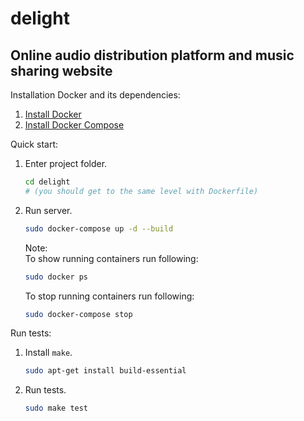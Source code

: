 # delight

## Online audio distribution platform and music sharing website


Installation Docker and its dependencies:
1) [Install Docker][1]
2) [Install Docker Compose][2]

Quick start:
1) Enter project folder.
    ```bash
    cd delight
    # (you should get to the same level with Dockerfile)
    ```
2) Run server.
    ```bash
    sudo docker-compose up -d --build
    ```

    Note:<br>
    To show running containers run following:
    ```bash
    sudo docker ps
    ```
    To stop running containers run following:
    ```bash
    sudo docker-compose stop
    ```

Run tests:

1) Install `make`.

    ```bash
    sudo apt-get install build-essential 
    ```
2) Run tests.

    ```bash
    sudo make test
    ```


[1]: https://docs.docker.com/install/linux/docker-ce/ubuntu/
[2]: https://docs.docker.com/compose/install/
